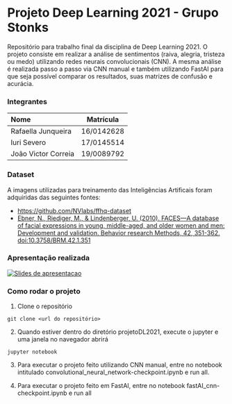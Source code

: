 # Projeto Deep Learning 2021 - Grupo Stonks
Repositório para trabalho final da disciplina de Deep Learning 2021. O projeto consiste em realizar a análise de sentimentos (raiva, alegria, tristeza ou medo) utilizando redes neurais convolucionais (CNN). A mesma análise é realizada passo a passo via CNN manual e também utilizando FastAI para que seja possível comparar os resultados, suas matrizes de confusão e acurácia.

### Integrantes
| Nome | Matrícula |
|:------------ |---|
| Rafaella Junqueira | 16/0142628 |
| Iuri Severo | 17/0145514 |
| João Victor Correia | 19/0089792 |

### Dataset

A imagens utilizadas para treinamento das Inteligências Artificais foram adquiridas das seguintes fontes:
* https://github.com/NVlabs/ffhq-dataset
* [Ebner, N., Riediger, M., & Lindenberger, U. (2010). FACES—A database of facial expressions in young, middle-aged, and older women and men: Development and validation. Behavior research Methods, 42, 351-362. doi:10.3758/BRM.42.1.351](http://hdl.handle.net/11858/00-001M-0000-0013-3A21-0)

### Apresentação realizada
[![Slides de apresentacao](https://user-images.githubusercontent.com/43728276/138556910-e7533e96-4059-45f3-8457-8134a94adb36.png)](https://docs.google.com/presentation/d/1HnIknSMhSRsGSx75BQ1MVFpz1JThKH39MdJ2troMQcU/edit?usp=sharing)


### Como rodar o projeto

1. Clone o repositório
 ```
git clone <url do repositório>
 ```

2. Quando estiver dentro do diretório projetoDL2021, execute o jupyter e uma janela no navegador abrirá

```
jupyter notebook
```

3. Para executar o projeto feito utilizando CNN manual, entre no notebook intitulado convolutional_neural_network-checkpoint.ipynb e run all.

4. Para executar o projeto feito em FastAI, entre no notebook fastAI_cnn-checkpoint.ipynb e run all